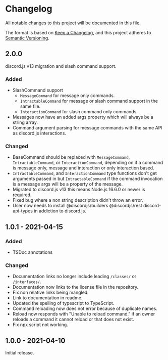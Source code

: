# Changelog

All notable changes to this project will be documented in this file.

The format is based on [Keep a Changelog](https://keepachangelog.com/en/1.0.0/),
and this project adheres to [Semantic Versioning](https://semver.org/spec/v2.0.0.html).

## 2.0.0

discord.js v13 migration and slash command support.

### Added

- SlashCommand support
  - `MessageCommand` for message only commands.
  - `IntractableCommand` for message or slash command support in the same file.
  - `InteractionCommand` for slash command only commands.
- Messages now have an added args property which will always be a string array.
- Command argument parsing for message commands with the same API as discord.js interactions.

### Changed

- BaseCommand should be replaced with `MessageCommand`, `IntractableCommand`, or `InteractionCommand`, depending on if a command is message only, message and interaction or only interaction based.
- `IntractableCommand`, and `InteractionCommand` type functions don't get arguments passed in but `IntractableCommand` if the command invocation is a message args will be a property of the message.
- Migrated to discord.js v13 this means Node.js 16.6.0 or newer is required.
- Fixed bug where a non string description didn't throw an error.
- User now needs to install @discordjs/builders @discordjs/rest discord-api-types in addiction to discord.js.

## 1.0.1 - 2021-04-15

### Added

- TSDoc annotations

### Changed

- Documentation links no longer include leading `/classes/` or `/interfaces/`.
- Documentation now links to the license file in the repository.
- Fix non relative links being mangled.
- Link to documentation in readme.
- Updated the spelling of typescript to TypeScript.
- Command reloading now does not error because of duplicate names.
- Reload now responds with "Unable to reload command." if an owner reloads a command it cannot reload or that does not exist.
- Fix npx script not working.

## 1.0.0 - 2021-04-10

Initial release.
